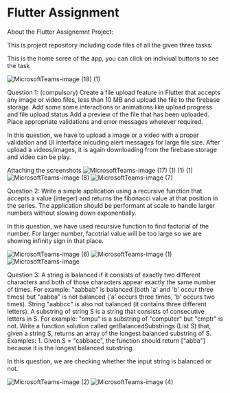 # Flutter Assignment

About the Flutter Assignemnt Project:

This is project repository including code files of all the given three tasks:

This is the home scree of the app, you can click on indiviual buttons to see the task 

![MicrosoftTeams-image (18) (1)](https://github.com/gaurav1246/Flutter-Assignment/assets/16500290/527f705e-222e-4407-90c9-cf8c035781b6)


Question 1: (compulsory)
Create a file upload feature in Flutter that accepts any image or video files, less than 10 MB and upload the file to the firebase storage.
Add some some interactions or animations like upload progress and file upload status Add a preview of the file that has been uploaded.
Place appropriate validations and error messages wherever required.

In this question, we have to upload a image or a video with a proper validation and UI interface inlcuding alert messages for large file size. After upload a videos/images, it is again downloading from the firebase storage and video can be play. 

Attaching the screenshots
![MicrosoftTeams-image (17) (1) (1) (1)](https://github.com/gaurav1246/Flutter-Assignment/assets/16500290/ecaedc41-e72b-40cf-a919-3c385e796ac6)
![MicrosoftTeams-image (8)](https://github.com/gaurav1246/Flutter-Assignment/assets/16500290/cab38912-1c52-4672-b21d-3d6f8f493ecc)
![MicrosoftTeams-image (7)](https://github.com/gaurav1246/Flutter-Assignment/assets/16500290/14a22c3c-a481-4ccb-b55a-88c1eae259fc)



Question 2:
Write a simple application using a recursive function that accepts a value (integer) and returns the fibonacci value at that position in the series. The application should be performant at scale to handle larger numbers without slowing down exponentially.

In this question, we have used recursive function to find factorial of the number. For larger number, facotrial value will be too large so we are showing infinity sign in that place.

![MicrosoftTeams-image (6)](https://github.com/gaurav1246/Flutter-Assignment/assets/16500290/2780f902-04d5-4e06-bcbf-181b5e711ae8)
![MicrosoftTeams-image (1)](https://github.com/gaurav1246/Flutter-Assignment/assets/16500290/1755e694-92a8-406d-b9b6-3be8f42c8fb0)
![MicrosoftTeams-image](https://github.com/gaurav1246/Flutter-Assignment/assets/16500290/0310d3c4-fa63-46e2-8f23-0c7b2a475ea5)



Question 3:
A string is balanced if it consists of exactly two different characters and both of those characters appear exactly the same number of times. For example: "aabbab" is balanced (both 'a' and 'b' occur three times) but "aabba" is not balanced ('a' occurs three times, 'b' occurs two times). String "aabbcc" is also not balanced (it contains three different letters). A substring of string S is a string that consists of consecutive letters in S. For example: "ompu" is a substring of "computer" but "cmptr" is not. Write a function solution called getBalancedSubstrings (List<String> S) that, given a string S, returns an array of the longest balanced substring of S.
Examples: 1. Given S = "cabbacc", the function should return ["abba"] because it is the longest balanced substring.

In this question, we are checking whether the input string is balanced or not. 

![MicrosoftTeams-image (2)](https://github.com/gaurav1246/Flutter-Assignment/assets/16500290/ab764693-2983-42f5-bb64-5a993542f915)
![MicrosoftTeams-image (4)](https://github.com/gaurav1246/Flutter-Assignment/assets/16500290/0d4d06b1-a74a-4453-9fd7-522d85598858)
